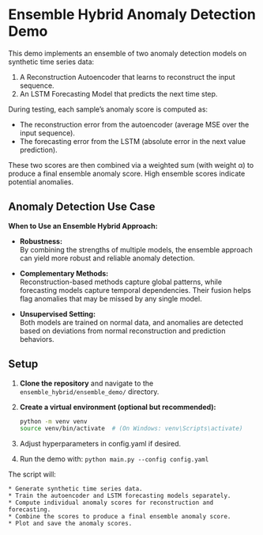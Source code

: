 # Ensemble Hybrid Anomaly Detection Demo

This demo implements an ensemble of two anomaly detection models on synthetic time series data:
1. A Reconstruction Autoencoder that learns to reconstruct the input sequence.
2. An LSTM Forecasting Model that predicts the next time step.

During testing, each sample’s anomaly score is computed as:
- The reconstruction error from the autoencoder (average MSE over the input sequence).
- The forecasting error from the LSTM (absolute error in the next value prediction).

These two scores are then combined via a weighted sum (with weight α) to produce a final ensemble anomaly score.
High ensemble scores indicate potential anomalies.

## Anomaly Detection Use Case

**When to Use an Ensemble Hybrid Approach:**

- **Robustness:**  
  By combining the strengths of multiple models, the ensemble approach can yield more robust and reliable anomaly detection.
  
- **Complementary Methods:**  
  Reconstruction-based methods capture global patterns, while forecasting models capture temporal dependencies. Their fusion helps flag anomalies that may be missed by any single model.

- **Unsupervised Setting:**  
  Both models are trained on normal data, and anomalies are detected based on deviations from normal reconstruction and prediction behaviors.

## Setup

1. **Clone the repository** and navigate to the `ensemble_hybrid/ensemble_demo/` directory.
2. **Create a virtual environment (optional but recommended):**

   ```bash
   python -m venv venv
   source venv/bin/activate  # (On Windows: venv\Scripts\activate)

3. Adjust hyperparameters in config.yaml if desired.

4. Run the demo with: `python main.py --config config.yaml`

The script will:

    * Generate synthetic time series data.
    * Train the autoencoder and LSTM forecasting models separately.
    * Compute individual anomaly scores for reconstruction and forecasting.
    * Combine the scores to produce a final ensemble anomaly score.
    * Plot and save the anomaly scores.